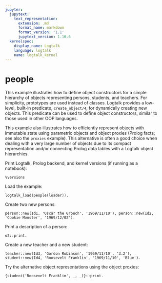 ```yaml
---
jupyter:
  jupytext:
    text_representation:
      extension: .md
      format_name: markdown
      format_version: '1.1'
      jupytext_version: 1.16.6
  kernelspec:
    display_name: Logtalk
    language: logtalk
    name: logtalk_kernel
---
```


<!--
________________________________________________________________________

This file is part of Logtalk <https://logtalk.org/>  
SPDX-FileCopyrightText: 1998-2025 Paulo Moura <pmoura@logtalk.org>  
SPDX-License-Identifier: Apache-2.0

Licensed under the Apache License, Version 2.0 (the "License");
you may not use this file except in compliance with the License.
You may obtain a copy of the License at

    http://www.apache.org/licenses/LICENSE-2.0

Unless required by applicable law or agreed to in writing, software
distributed under the License is distributed on an "AS IS" BASIS,
WITHOUT WARRANTIES OR CONDITIONS OF ANY KIND, either express or implied.
See the License for the specific language governing permissions and
limitations under the License.
________________________________________________________________________
-->

# people

This example illustrates how to define object constructors for a simple
hierarchy of objects representing persons, students, and teachers. For
simplicity, prototypes are used instead of classes. Logtalk provides a
low-level, built-in predicate, `create_object/4`, for dynamically creating
new objects. This predicate can be used to define object constructors,
similar to those used in other OOP languages.

This example also illustrates how to efficiently represent objects with
immutable state using parametric objects and object proxies (Prolog facts;
see also the `proxies` example). This alternative is often a good choice
when dealing with a very large number of objects due to its compact
representation and/or connecting Prolog data tables with a Logtalk object
hierarchies.

Print Logtalk, Prolog backend, and kernel versions (if running as a notebook):

```logtalk
%versions
```

Load the example:

```logtalk
logtalk_load(people(loader)).
```

Create two new persons:

```logtalk
person::new(Id1, 'Oscar the Grouch', '1969/11/10'), person::new(Id2, 'Cookie Monster', '1969/12/02').
```

<!--
Id1 = o1, Id2 = o2.
-->

Print a description of a person:

```logtalk
o2::print.
```

<!--
Name:      Oscar the Grouch
Birth:     1969/11/10
true.
-->

Create a new teacher and a new student:

```logtalk
teacher::new(Id3, 'Gordon Robinson', '1969/11/10', '3.2'), student::new(Id4, 'Roosevelt Franklin', '1969/11/10', 'Blue').
```

<!--
Id3 = o3, Id4 = o4.

Print a description of a student:

```logtalk
o4::print.
```

<!--
Name:      Roosevelt Franklin
Birth:     1969/11/10
Dormitory: Blue
true.
-->

Try the alternative object representations using the object proxies:

```logtalk
{student('Roosevelt Franklin', _, _)}::print.
```

<!--
Name:      Roosevelt Franklin
Birth:     1969/11/10
Dormitory: Blue
true.
-->
